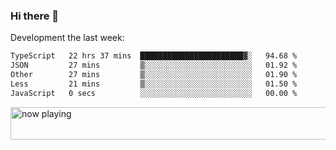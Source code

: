 ### Hi there 👋

Development the last week:
<!--START_SECTION:waka-->

```txt
TypeScript   22 hrs 37 mins  ███████████████████████▓░   94.68 %
JSON         27 mins         ▒░░░░░░░░░░░░░░░░░░░░░░░░   01.92 %
Other        27 mins         ▒░░░░░░░░░░░░░░░░░░░░░░░░   01.90 %
Less         21 mins         ▒░░░░░░░░░░░░░░░░░░░░░░░░   01.50 %
JavaScript   0 secs          ░░░░░░░░░░░░░░░░░░░░░░░░░   00.00 %
```

<!--END_SECTION:waka-->

<!--
**JASONPANGGO/jasonpanggo** is a ✨ _special_ ✨ repository because its `README.md` (this file) appears on your GitHub profile.

Here are some ideas to get you started:

- 🔭 I’m currently working on ...
- 🌱 I’m currently learning ...
- 👯 I’m looking to collaborate on ...
- 🤔 I’m looking for help with ...
- 💬 Ask me about ...
- 📫 How to reach me: ...
- 😄 Pronouns: ...
- ⚡ Fun fact: ...
-->

<a href="https://volt.fm/user/q8yd9e79csfr57rt" target="_blank"><img src="https://spotify-badge-egoist.vercel.app/api/now-playing" width="540" height="52" alt="now playing"></a>
